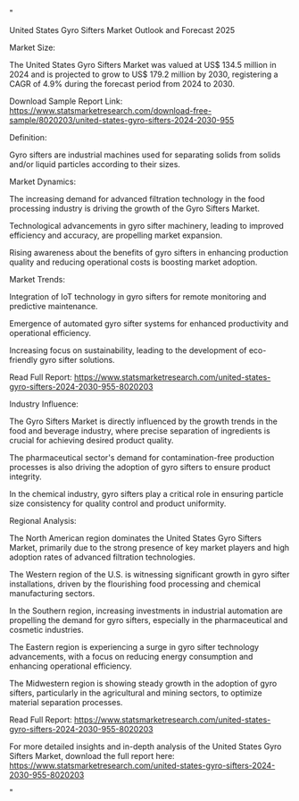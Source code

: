 "

United States Gyro Sifters Market Outlook and Forecast 2025

Market Size:

The United States Gyro Sifters Market was valued at US$ 134.5 million in 2024 and is projected to grow to US$ 179.2 million by 2030, registering a CAGR of 4.9% during the forecast period from 2024 to 2030.

Download Sample Report Link: https://www.statsmarketresearch.com/download-free-sample/8020203/united-states-gyro-sifters-2024-2030-955

Definition:

Gyro sifters are industrial machines used for separating solids from solids and/or liquid particles according to their sizes.

Market Dynamics:

The increasing demand for advanced filtration technology in the food processing industry is driving the growth of the Gyro Sifters Market.

Technological advancements in gyro sifter machinery, leading to improved efficiency and accuracy, are propelling market expansion.

Rising awareness about the benefits of gyro sifters in enhancing production quality and reducing operational costs is boosting market adoption.

Market Trends:

Integration of IoT technology in gyro sifters for remote monitoring and predictive maintenance.

Emergence of automated gyro sifter systems for enhanced productivity and operational efficiency.

Increasing focus on sustainability, leading to the development of eco-friendly gyro sifter solutions.

Read Full Report: https://www.statsmarketresearch.com/united-states-gyro-sifters-2024-2030-955-8020203

Industry Influence:

The Gyro Sifters Market is directly influenced by the growth trends in the food and beverage industry, where precise separation of ingredients is crucial for achieving desired product quality.

The pharmaceutical sector's demand for contamination-free production processes is also driving the adoption of gyro sifters to ensure product integrity.

In the chemical industry, gyro sifters play a critical role in ensuring particle size consistency for quality control and product uniformity.

Regional Analysis:

The North American region dominates the United States Gyro Sifters Market, primarily due to the strong presence of key market players and high adoption rates of advanced filtration technologies.

The Western region of the U.S. is witnessing significant growth in gyro sifter installations, driven by the flourishing food processing and chemical manufacturing sectors.

In the Southern region, increasing investments in industrial automation are propelling the demand for gyro sifters, especially in the pharmaceutical and cosmetic industries.

The Eastern region is experiencing a surge in gyro sifter technology advancements, with a focus on reducing energy consumption and enhancing operational efficiency.

The Midwestern region is showing steady growth in the adoption of gyro sifters, particularly in the agricultural and mining sectors, to optimize material separation processes.

Read Full Report: https://www.statsmarketresearch.com/united-states-gyro-sifters-2024-2030-955-8020203

For more detailed insights and in-depth analysis of the United States Gyro Sifters Market, download the full report here: https://www.statsmarketresearch.com/united-states-gyro-sifters-2024-2030-955-8020203

"
